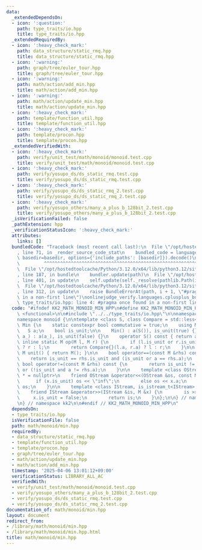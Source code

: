 ```yaml
---
data:
  _extendedDependsOn:
  - icon: ':question:'
    path: type_traits/io.hpp
    title: type_traits/io.hpp
  _extendedRequiredBy:
  - icon: ':heavy_check_mark:'
    path: data_structure/static_rmq.hpp
    title: data_structure/static_rmq.hpp
  - icon: ':warning:'
    path: graph/tree/euler_tour.hpp
    title: graph/tree/euler_tour.hpp
  - icon: ':warning:'
    path: math/action/add_min.hpp
    title: math/action/add_min.hpp
  - icon: ':warning:'
    path: math/action/update_min.hpp
    title: math/action/update_min.hpp
  - icon: ':heavy_check_mark:'
    path: template/function_util.hpp
    title: template/function_util.hpp
  - icon: ':heavy_check_mark:'
    path: template/procon.hpp
    title: template/procon.hpp
  _extendedVerifiedWith:
  - icon: ':heavy_check_mark:'
    path: verify/unit_test/math/monoid/monoid.test.cpp
    title: verify/unit_test/math/monoid/monoid.test.cpp
  - icon: ':heavy_check_mark:'
    path: verify/yosupo_ds/ds_static_rmq.test.cpp
    title: verify/yosupo_ds/ds_static_rmq.test.cpp
  - icon: ':heavy_check_mark:'
    path: verify/yosupo_ds/ds_static_rmq_2.test.cpp
    title: verify/yosupo_ds/ds_static_rmq_2.test.cpp
  - icon: ':heavy_check_mark:'
    path: verify/yosupo_others/many_a_plus_b_128bit_2.test.cpp
    title: verify/yosupo_others/many_a_plus_b_128bit_2.test.cpp
  _isVerificationFailed: false
  _pathExtension: hpp
  _verificationStatusIcon: ':heavy_check_mark:'
  attributes:
    links: []
  bundledCode: "Traceback (most recent call last):\n  File \"/opt/hostedtoolcache/Python/3.12.0/x64/lib/python3.12/site-packages/onlinejudge_verify/documentation/build.py\"\
    , line 71, in _render_source_code_stat\n    bundled_code = language.bundle(stat.path,\
    \ basedir=basedir, options={'include_paths': [basedir]}).decode()\n          \
    \         ^^^^^^^^^^^^^^^^^^^^^^^^^^^^^^^^^^^^^^^^^^^^^^^^^^^^^^^^^^^^^^^^^^^^^^^^^^^^^^^^^\n\
    \  File \"/opt/hostedtoolcache/Python/3.12.0/x64/lib/python3.12/site-packages/onlinejudge_verify/languages/cplusplus.py\"\
    , line 187, in bundle\n    bundler.update(path)\n  File \"/opt/hostedtoolcache/Python/3.12.0/x64/lib/python3.12/site-packages/onlinejudge_verify/languages/cplusplus_bundle.py\"\
    , line 401, in update\n    self.update(self._resolve(pathlib.Path(included), included_from=path))\n\
    \  File \"/opt/hostedtoolcache/Python/3.12.0/x64/lib/python3.12/site-packages/onlinejudge_verify/languages/cplusplus_bundle.py\"\
    , line 312, in update\n    raise BundleErrorAt(path, i + 1, \"#pragma once found\
    \ in a non-first line\")\nonlinejudge_verify.languages.cplusplus_bundle.BundleErrorAt:\
    \ type_traits/io.hpp: line 4: #pragma once found in a non-first line\n"
  code: "#ifndef KK2_MATH_MONOID_MIN_HPP\n#define KK2_MATH_MONOID_MIN_HPP 1\n\n#include\
    \ <functional>\n\n#include \"../../type_traits/io.hpp\"\n\nnamespace kk2 {\n\n\
    namespace monoid {\n\ntemplate <class S, class Compare = std::less<S>> struct\
    \ Min {\n    static constexpr bool commutative = true;\n    using M = Min;\n \
    \   S a;\n    bool is_unit;\n\n    Min() : a(S()), is_unit(true) {}\n    Min(S\
    \ a_) : a(a_), is_unit(false) {}\n    operator S() const { return a; }\n\n   \
    \ inline static M op(M l, M r) {\n        if (l.is_unit or r.is_unit) return l.is_unit\
    \ ? r : l;\n        return Compare{}(l.a, r.a) ? l : r;\n    }\n\n    inline static\
    \ M unit() { return M(); }\n\n    bool operator==(const M &rhs) const {\n    \
    \    return is_unit == rhs.is_unit and (is_unit or a == rhs.a);\n    }\n\n   \
    \ bool operator!=(const M &rhs) const {\n        return is_unit != rhs.is_unit\
    \ or (!is_unit and a != rhs.a);\n    }\n\n    template <class OStream, is_ostream_t<OStream>\
    \ * = nullptr>\n    friend OStream &operator<<(OStream &os, const M &x) {\n  \
    \      if (x.is_unit) os << \"inf\";\n        else os << x.a;\n        return\
    \ os;\n    }\n\n    template <class IStream, is_istream_t<IStream> * = nullptr>\n\
    \    friend IStream &operator>>(IStream &is, M &x) {\n        is >> x.a;\n   \
    \     x.is_unit = false;\n        return is;\n    }\n};\n\n} // namespace monoid\n\
    \n} // namespace kk2\n\n#endif // KK2_MATH_MONOID_MIN_HPP\n"
  dependsOn:
  - type_traits/io.hpp
  isVerificationFile: false
  path: math/monoid/min.hpp
  requiredBy:
  - data_structure/static_rmq.hpp
  - template/function_util.hpp
  - template/procon.hpp
  - graph/tree/euler_tour.hpp
  - math/action/update_min.hpp
  - math/action/add_min.hpp
  timestamp: '2025-04-06 13:01:12+09:00'
  verificationStatus: LIBRARY_ALL_AC
  verifiedWith:
  - verify/unit_test/math/monoid/monoid.test.cpp
  - verify/yosupo_others/many_a_plus_b_128bit_2.test.cpp
  - verify/yosupo_ds/ds_static_rmq.test.cpp
  - verify/yosupo_ds/ds_static_rmq_2.test.cpp
documentation_of: math/monoid/min.hpp
layout: document
redirect_from:
- /library/math/monoid/min.hpp
- /library/math/monoid/min.hpp.html
title: math/monoid/min.hpp
---
```

